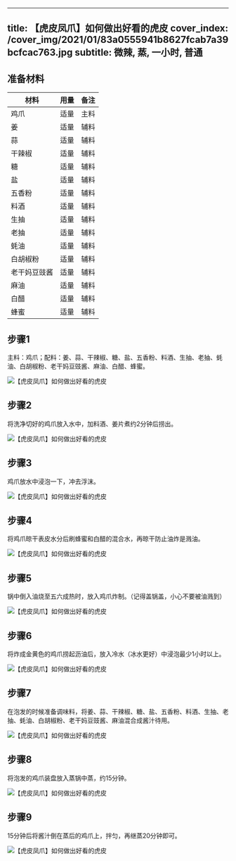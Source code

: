 
---
title: 【虎皮凤爪】如何做出好看的虎皮
cover_index: /cover_img/2021/01/83a0555941b8627fcab7a39bcfcac763.jpg
subtitle: 微辣, 蒸, 一小时, 普通
---

## 准备材料

| 材料     | 用量 | 备注|
| ------- | ----- | --- |
| 鸡爪 | 适量| 主料 |
| 姜 | 适量| 辅料 |
| 蒜 | 适量| 辅料 |
| 干辣椒 | 适量| 辅料 |
| 糖 | 适量| 辅料 |
| 盐 | 适量| 辅料 |
| 五香粉 | 适量| 辅料 |
| 料酒 | 适量| 辅料 |
| 生抽 | 适量| 辅料 |
| 老抽 | 适量| 辅料 |
| 蚝油 | 适量| 辅料 |
| 白胡椒粉 | 适量| 辅料 |
| 老干妈豆豉酱 | 适量| 辅料 |
| 麻油 | 适量| 辅料 |
| 白醋 | 适量| 辅料 |
| 蜂蜜 | 适量| 辅料 |

## 步骤1

主料：鸡爪；配料：姜、蒜、干辣椒、糖、盐、五香粉、料酒、生抽、老抽、蚝油、白胡椒粉、老干妈豆豉酱、麻油、白醋、蜂蜜。

![【虎皮凤爪】如何做出好看的虎皮](https://i8.meishichina.com/attachment/recipe/201010/201010180127305.jpg?x-oss-process=style/p320) 

## 步骤2

将洗净切好的鸡爪放入水中，加料酒、姜片煮约2分钟后捞出。

![【虎皮凤爪】如何做出好看的虎皮](https://i8.meishichina.com/attachment/recipe/201010/201010180127448.jpg?x-oss-process=style/p320) 

## 步骤3

鸡爪放水中浸泡一下，冲去浮沫。

![【虎皮凤爪】如何做出好看的虎皮](https://i8.meishichina.com/attachment/recipe/201010/201010180127540.jpg?x-oss-process=style/p320) 

## 步骤4

将鸡爪晾干表皮水分后刷蜂蜜和白醋的混合水，再晾干防止油炸是溅油。

![【虎皮凤爪】如何做出好看的虎皮](https://i8.meishichina.com/attachment/recipe/201010/201010180128058.jpg?x-oss-process=style/p320) 

## 步骤5

锅中倒入油烧至五六成热时，放入鸡爪炸制。（记得盖锅盖，小心不要被油溅到）

![【虎皮凤爪】如何做出好看的虎皮](https://i8.meishichina.com/attachment/recipe/201010/201010180128163.jpg?x-oss-process=style/p320) 

## 步骤6

将炸成金黄色的鸡爪捞起沥油后，放入冷水（冰水更好）中浸泡最少1小时以上。

![【虎皮凤爪】如何做出好看的虎皮](https://i8.meishichina.com/attachment/recipe/201010/201010180128284.jpg?x-oss-process=style/p320) 

## 步骤7

在泡发的时候准备调味料，将姜、蒜、干辣椒、糖、盐、五香粉、料酒、生抽、老抽、蚝油、白胡椒粉、老干妈豆豉酱、麻油混合成酱汁待用。

![【虎皮凤爪】如何做出好看的虎皮](https://i8.meishichina.com/attachment/recipe/201010/201010180128455.jpg?x-oss-process=style/p320) 

## 步骤8

将泡发的鸡爪装盘放入蒸锅中蒸，约15分钟。

![【虎皮凤爪】如何做出好看的虎皮](https://i8.meishichina.com/attachment/recipe/201010/201010180129362.jpg?x-oss-process=style/p320) 

## 步骤9

15分钟后将酱汁倒在蒸后的鸡爪上，拌匀，再继蒸20分钟即可。

![【虎皮凤爪】如何做出好看的虎皮](https://i8.meishichina.com/attachment/recipe/201010/201010180129584.jpg?x-oss-process=style/p320) 

